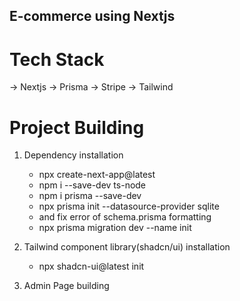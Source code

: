 
## E-commerce using Nextjs

# Tech Stack
-> Nextjs
-> Prisma
-> Stripe
-> Tailwind

# Project Building
1. Dependency installation
    - npx create-next-app@latest
    - npm i --save-dev ts-node
    - npm i prisma --save-dev
    - npx prisma init --datasource-provider sqlite
    - and fix error of schema.prisma formatting
    - npx prisma migration dev --name init

2. Tailwind component library(shadcn/ui) installation
    - npx shadcn-ui@latest init

3. Admin Page building